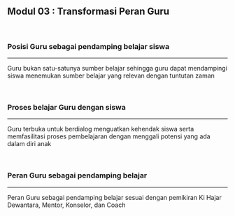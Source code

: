 ## Modul 03 : Transformasi Peran Guru

<br/>

### Posisi Guru sebagai pendamping belajar siswa
---
Guru bukan satu-satunya sumber belajar sehingga guru dapat mendampingi siswa menemukan sumber belajar yang relevan dengan tuntutan zaman

<br/>

### Proses belajar Guru dengan siswa
---
Guru terbuka untuk berdialog menguatkan kehendak siswa serta memfasilitasi proses pembelajaran dengan menggali potensi yang ada dalam diri anak

<br/>

### Peran Guru sebagai pendamping belajar
---
Peran Guru sebagai pendamping belajar sesuai dengan pemikiran Ki Hajar Dewantara, Mentor, Konselor, dan Coach
